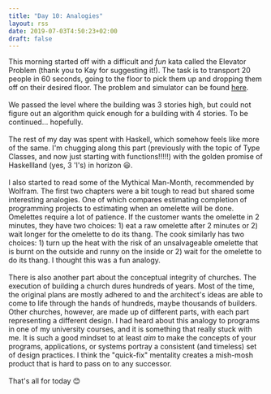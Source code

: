 ```yaml
---
title: "Day 10: Analogies"
layout: rss
date: 2019-07-03T4:50:23+02:00
draft: false
---
```

This morning started off with a difficult and <i>fun</i> kata called the Elevator Problem (thank you to Kay for suggesting it!). The task is to transport 20 people in 60 seconds, going to the floor to pick them up and dropping them off on their desired floor. The problem and simulator can be found <a href="https://play.elevatorsaga.com/">here</a>.
<br>
<br>
We passed the level where the building was 3 stories high, but could not figure out an algorithm quick enough for a building with 4 stories. To be continued... hopefully.
<br>
<br>
The rest of my day was spent with Haskell, which somehow feels like more of the same. I'm chugging along this part (previously with the topic of Type Classes, and now just starting with functions!!!!!) with the golden promise of Haskellland (yes, 3 'l's) in horizon :smiley:.
<br>
<br>
I also started to read some of the Mythical Man-Month, recommended by Wolfram. The first two chapters were a bit tough to read but shared some interesting analogies. One of which compares estimating completion of programming projects to estimating when an omelette will be done. Omelettes require a lot of patience. If the customer wants the omelette in 2 minutes, they have two choices: 1) eat a raw omelette after 2 minutes or 2) wait longer for the omelette to do its thang. The cook similarly has two choices: 1) turn up the heat with the risk of an unsalvageable omelette that is burnt on the outside and runny on the inside or 2) wait for the omelette to do its thang. I thought this was a fun analogy.
<br>
<br>
There is also another part about the conceptual integrity of churches. The execution of building a church dures hundreds of years. Most of the time, the original plans are mostly adhered to and the architect's ideas are able to come to life through the hands of hundreds, maybe thousands of builders. Other churches, however, are made up of different parts, with each part representing a different design. I had heard about this analogy to programs in one of my university courses, and it is something that really stuck with me. It is such a good mindset to at least <i>aim</i> to make the concepts of your programs, applications, or systems portray a consistent (and timeless) set of design practices. I think the "quick-fix" mentality creates a mish-mosh product that is hard to pass on to any successor.
<br>
<br>
That's all for today :blush:
<br>
<br>
<br>
